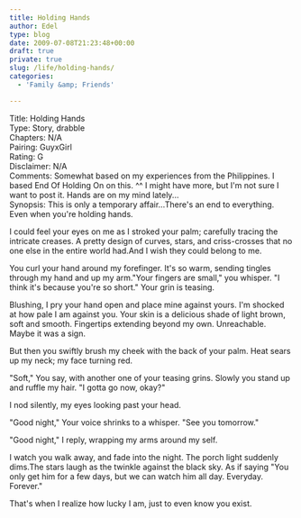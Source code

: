 ```yaml
---
title: Holding Hands
author: Edel
type: blog
date: 2009-07-08T21:23:48+00:00
draft: true
private: true
slug: /life/holding-hands/
categories:
  - 'Family &amp; Friends'

---
```

Title: Holding Hands  
Type: Story, drabble  
Chapters: N/A  
Pairing: GuyxGirl  
Rating: G  
Disclaimer: N/A  
Comments: Somewhat based on my experiences from the Philippines. I based End Of Holding On on this. ^^ I might have more, but I'm not sure I want to post it. Hands are on my mind lately...  
Synopsis: This is only a temporary affair...There's an end to everything. Even when you're holding hands.

I could feel your eyes on me as I stroked your palm; carefully tracing the intricate creases. A pretty design of curves, stars, and criss-crosses that no one else in the entire world had.And I wish they could belong to me.

You curl your hand around my forefinger. It's so warm, sending tingles through my hand and up my arm."Your fingers are small," you whisper. "I think it's because you're so short." Your grin is teasing.

Blushing, I pry your hand open and place mine against yours. I'm shocked at how pale I am against you. Your skin is a delicious shade of light brown, soft and smooth. Fingertips extending beyond my own. Unreachable. Maybe it was a sign.

But then you swiftly brush my cheek with the back of your palm. Heat sears up my neck; my face turning red.

"Soft," You say, with another one of your teasing grins. Slowly you stand up and ruffle my hair. "I gotta go now, okay?"

I nod silently, my eyes looking past your head.

"Good night," Your voice shrinks to a whisper. "See you tomorrow."

"Good night," I reply, wrapping my arms around my self.

I watch you walk away, and fade into the night. The porch light suddenly dims.The stars laugh as the twinkle against the black sky. As if saying "You only get him for a few days, but we can watch him all day. Everyday. Forever."

That's when I realize how lucky I am, just to even know you exist.


